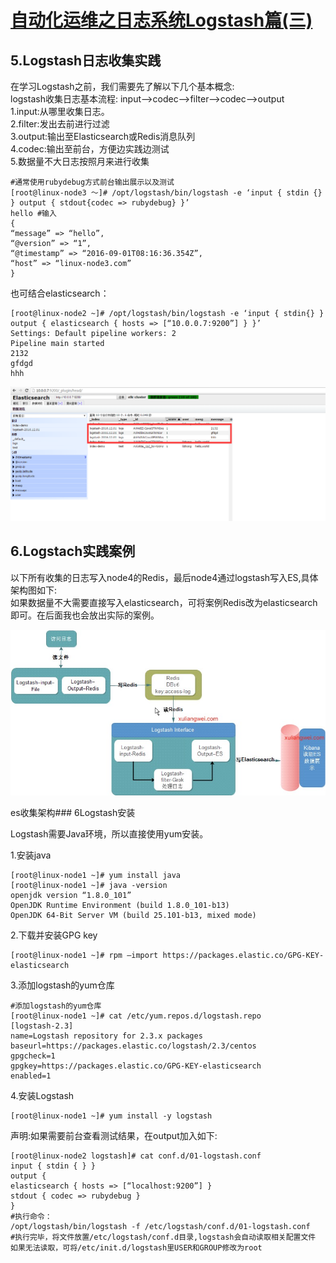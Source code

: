 # [自动化运维之日志系统Logstash篇(三)][0]



## 5.Logstash日志收集实践

在学习Logstash之前，我们需要先了解以下几个基本概念:  
logstash收集日志基本流程: input–>codec–>filter–>codec–>output  
1.input:从哪里收集日志。  
2.filter:发出去前进行过滤  
3.output:输出至Elasticsearch或Redis消息队列  
4.codec:输出至前台，方便边实践边测试  
5.数据量不大日志按照月来进行收集

    #通常使用rubydebug方式前台输出展示以及测试
    [root@linux-node3 ～]# /opt/logstash/bin/logstash -e ‘input { stdin {} } output { stdout{codec => rubydebug} }’
    hello #输入
    {
    “message” => “hello”,
    “@version” => “1”,
    “@timestamp” => “2016-09-01T08:16:36.354Z”,
    “host” => “linux-node3.com”
    }

也可结合elasticsearch：

    [root@linux-node2 ~]# /opt/logstash/bin/logstash -e ‘input { stdin{} } output { elasticsearch { hosts => [“10.0.0.7:9200”] } }’
    Settings: Default pipeline workers: 2
    Pipeline main started
    2132
    gfdgd
    hhh


![es08][3]

## 6.Logstach实践案例

以下所有收集的日志写入node4的Redis，最后node4通过logstash写入ES,具体架构图如下:  
如果数据量不大需要直接写入elasticsearch，可将案例Redis改为elasticsearch即可。在后面我也会放出实际的案例。

![es-04][4]

es收集架构### 6Logstash安装

Logstash需要Java环境，所以直接使用yum安装。

1.安装java

    [root@linux-node1 ~]# yum install java
    [root@linux-node1 ~]# java -version
    openjdk version “1.8.0_101”
    OpenJDK Runtime Environment (build 1.8.0_101-b13)
    OpenJDK 64-Bit Server VM (build 25.101-b13, mixed mode)

2.下载并安装GPG key

    [root@linux-node1 ~]# rpm –import https://packages.elastic.co/GPG-KEY-elasticsearch

3.添加logstash的yum仓库

    #添加logstash的yum仓库
    [root@linux-node1 ~]# cat /etc/yum.repos.d/logstash.repo
    [logstash-2.3]
    name=Logstash repository for 2.3.x packages
    baseurl=https://packages.elastic.co/logstash/2.3/centos
    gpgcheck=1
    gpgkey=https://packages.elastic.co/GPG-KEY-elasticsearch
    enabled=1

4.安装Logstash

    [root@linux-node1 ~]# yum install -y logstash

声明:如果需要前台查看测试结果，在output加入如下:

    [root@linux-node2 logstash]# cat conf.d/01-logstash.conf
    input { stdin { } }
    output {
    elasticsearch { hosts => [“localhost:9200”] }
    stdout { codec => rubydebug }
    }
    #执行命令：
    /opt/logstash/bin/logstash -f /etc/logstash/conf.d/01-logstash.conf
    #执行完毕，将文件放置/etc/logstash/conf.d目录,logstash会自动读取相关配置文件
    如果无法读取，可将/etc/init.d/logstash里USER和GROUP修改为root

[0]: http://www.cloudstack.top/archives/125.html
[3]: ../img/es08.png
[4]: ../img/es-04.jpg